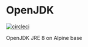# OpenJDK

[![circleci][circleci]](https://circleci.com/gh/vektorcloud/openjdk)


OpenJDK JRE 8 on Alpine base


[circleci]: https://img.shields.io/circleci/build/gh/vektorcloud/openjdk?color=1dd6c9&logo=CircleCI&logoColor=1dd6c9&style=for-the-badge "openjdk"

